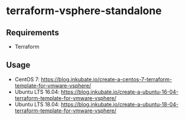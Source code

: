 # terraform-vsphere-standalone

## Requirements

* Terraform

## Usage

* CentOS 7: https://blog.inkubate.io/create-a-centos-7-terraform-template-for-vmware-vsphere/
* Ubuntu LTS 16.04: https://blog.inkubate.io/create-a-ubuntu-16-04-terraform-template-for-vmware-vsphere/
* Ubuntu LTS 18.04: https://blog.inkubate.io/create-a-ubuntu-18-04-terraform-template-for-vmware-vsphere/
